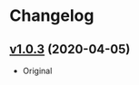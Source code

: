 # Changelog

## [v1.0.3](https://github.com/mxpwt/delit/releases/tag/v1.0.3) (2020-04-05)

- Original
